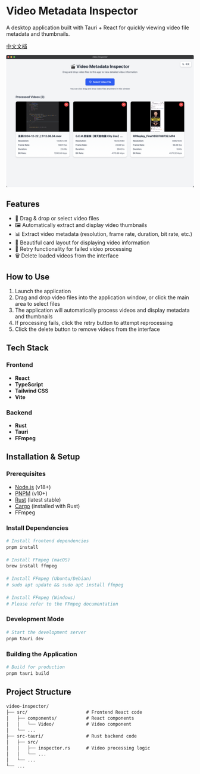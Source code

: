 # Video Metadata Inspector

A desktop application built with Tauri + React for quickly viewing video file metadata and thumbnails.

[中文文档](README.zh-CN.md)

![Preview](./imgs/preview.png)

## Features

- 📁 Drag & drop or select video files
- 🖼️ Automatically extract and display video thumbnails
- 📊 Extract video metadata (resolution, frame rate, duration, bit rate, etc.)
- 🎯 Beautiful card layout for displaying video information
- 🔄 Retry functionality for failed video processing
- 🗑️ Delete loaded videos from the interface

## How to Use

1. Launch the application
2. Drag and drop video files into the application window, or click the main area to select files
3. The application will automatically process videos and display metadata and thumbnails
4. If processing fails, click the retry button to attempt reprocessing
5. Click the delete button to remove videos from the interface

## Tech Stack

### Frontend

- **React**
- **TypeScript**
- **Tailwind CSS**
- **Vite**

### Backend

- **Rust**
- **Tauri**
- **FFmpeg**

## Installation & Setup

### Prerequisites

- [Node.js](https://nodejs.org/) (v18+)
- [PNPM](https://pnpm.io/) (v10+)
- [Rust](https://www.rust-lang.org/) (latest stable)
- [Cargo](https://doc.rust-lang.org/cargo/) (installed with Rust)
- FFmpeg

### Install Dependencies

```bash
# Install frontend dependencies
pnpm install

# Install FFmpeg (macOS)
brew install ffmpeg

# Install FFmpeg (Ubuntu/Debian)
# sudo apt update && sudo apt install ffmpeg

# Install FFmpeg (Windows)
# Please refer to the FFmpeg documentation
```

### Development Mode

```bash
# Start the development server
pnpm tauri dev
```

### Building the Application

```bash
# Build for production
pnpm tauri build
```

## Project Structure

```
video-inspector/
├── src/                      # Frontend React code
│   ├── components/           # React components
│   │   └── Video/            # Video component
│   └── ...
├── src-tauri/                # Rust backend code
│   ├── src/
│   │   ├── inspector.rs      # Video processing logic
│   │   └── ...
│   └── ...
└── ...
```
